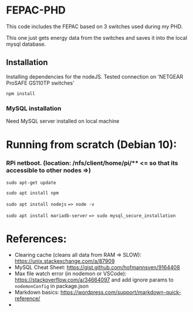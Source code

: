# FEPAC-PHD

This code includes the FEPAC based on 3 switches used during my PHD.

This one just gets energy data from the switches and saves it into the local mysql database.

## Installation

Installing dependencies for the nodeJS.
Tested connection on 'NETGEAR ProSAFE GS110TP switches'

```
npm install
```

### MySQL installation

Need MySQL server installed on local machine

# Running from scratch (Debian 10):
### RPi netboot. (location: /nfs/client/home/pi/** <= so that its accessible to other nodes =>)
`sudo apt-get update`

`sudo apt install npm`

<!-- Only if needed -->
`sudo apt install nodejs`
    `=> node -v`

`sudo apt install mariadb-server`
    `=> sudo mysql_secure_installation`


# References:

* Clearing cache (cleans all data from RAM => SLOW): https://unix.stackexchange.com/a/87909 
* MySQL Cheat Sheet: https://gist.github.com/hofmannsven/9164408
* Max file watch error (in nodemon or VSCode): https://stackoverflow.com/a/34664097 and add ignore params to `nodemonConfig` in package.json
* Markdown basics: https://wordpress.com/support/markdown-quick-reference/
* 

